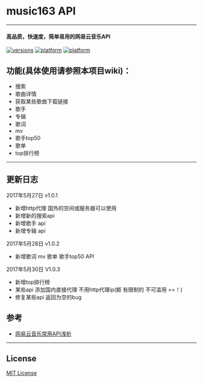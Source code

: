# music163 API
***
#### 高品质，快速度，简单易用的网易云音乐API

[![versions](https://img.shields.io/badge/API-1.0.3-blue.svg)](https://www.icyuyan.net)
[![platform](https://img.shields.io/badge/php-5.6-green.svg)]()
[![platform](https://img.shields.io/badge/php-7.0-green.svg)]()

## **功能(**具体使用请参照本项目wiki**)：**

* 搜索
* 歌曲详情
* 获取某些歌曲下载链接
* 歌手
* 专辑
* 歌词
* mv
* 歌手top50
* 歌单
* top排行榜
***

## 更新日志

2017年5月27日 v1.0.1
* 新增http代理 国外的空间或服务器可以使用 
* 新增新的搜索api
* 新增歌手 api
* 新增专辑 api

2017年5月28日 v1.0.2
* 新增歌词 mv 歌单 歌手top50 API

2017年5月30日 V1.0.3
* 新增top排行榜 
* 某些api 添加国内直接代理 不用http代理ip(额 有限制的  不可滥用 ==！)
* 修复某些api 返回为空的bug

## **参考**

* [网易云音乐常用API浅析](http://moonlib.com/606.html)

***

## License

[MIT License](https://github.com/axhello/NeteaseCloudMusicApi/blob/master/LICENSE)